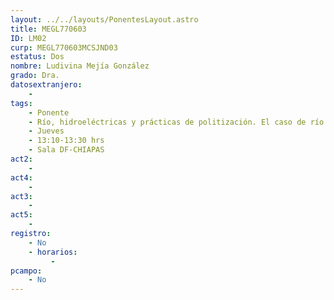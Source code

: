 ```yaml
---
layout: ../../layouts/PonentesLayout.astro
title: MEGL770603
ID: LM02
curp: MEGL770603MCSJND03
estatus: Dos
nombre: Ludivina Mejía González
grado: Dra.
datosextranjero:
    - 
tags:
    - Ponente
    - Río, hidroeléctricas y prácticas de politización. El caso de río Santo Domingo en la frontera Chiapas-Guatemala
    - Jueves
    - 13:10-13:30 hrs
    - Sala DF-CHIAPAS
act2: 
    - 
act4: 
    - 
act3: 
    - 
act5: 
    - 
registro:
    - No
    - horarios:
         -
pcampo:
    - No
---
```

